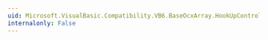 ```yaml
---
uid: Microsoft.VisualBasic.Compatibility.VB6.BaseOcxArray.HookUpControlEvents(System.Object)
internalonly: False
---
```

